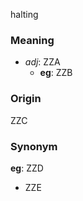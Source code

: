 halting
### Meaning
+ _adj_: ZZA
    + __eg__: ZZB

### Origin

ZZC

### Synonym

__eg__: ZZD

+ ZZE


